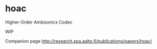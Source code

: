 # hoac
Higher-Order Ambisonics Codec


WIP

Companion page http://research.spa.aalto.fi/publications/papers/hoac/

